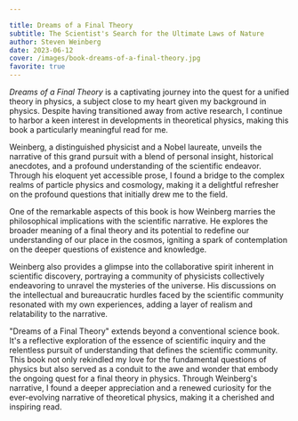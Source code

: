```yaml
---

title: Dreams of a Final Theory
subtitle: The Scientist's Search for the Ultimate Laws of Nature
author: Steven Weinberg
date: 2023-06-12
cover: /images/book-dreams-of-a-final-theory.jpg
favorite: true
---
```


_Dreams of a Final Theory_ is a captivating journey into the quest for a unified theory in physics, a subject close to my heart given my background in physics. Despite having transitioned away from active research, I continue to harbor a keen interest in developments in theoretical physics, making this book a particularly meaningful read for me.

Weinberg, a distinguished physicist and a Nobel laureate, unveils the narrative of this grand pursuit with a blend of personal insight, historical anecdotes, and a profound understanding of the scientific endeavor. Through his eloquent yet accessible prose, I found a bridge to the complex realms of particle physics and cosmology, making it a delightful refresher on the profound questions that initially drew me to the field.

One of the remarkable aspects of this book is how Weinberg marries the philosophical implications with the scientific narrative. He explores the broader meaning of a final theory and its potential to redefine our understanding of our place in the cosmos, igniting a spark of contemplation on the deeper questions of existence and knowledge.

Weinberg also provides a glimpse into the collaborative spirit inherent in scientific discovery, portraying a community of physicists collectively endeavoring to unravel the mysteries of the universe. His discussions on the intellectual and bureaucratic hurdles faced by the scientific community resonated with my own experiences, adding a layer of realism and relatability to the narrative.

"Dreams of a Final Theory" extends beyond a conventional science book. It's a reflective exploration of the essence of scientific inquiry and the relentless pursuit of understanding that defines the scientific community. This book not only rekindled my love for the fundamental questions of physics but also served as a conduit to the awe and wonder that embody the ongoing quest for a final theory in physics. Through Weinberg's narrative, I found a deeper appreciation and a renewed curiosity for the ever-evolving narrative of theoretical physics, making it a cherished and inspiring read.